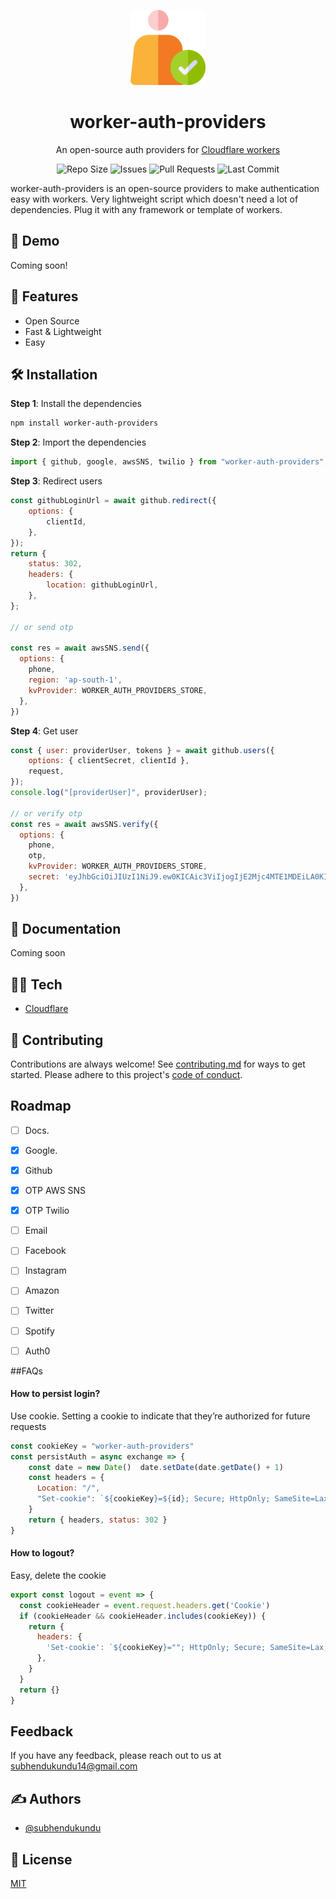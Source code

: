 <p align="center"><img src="/logo.png" alt="worker-auth-providers" width="120px"></p>

<h1 align="center">worker-auth-providers</h1>

<p align="center">
An open-source auth providers for <a href="https://workers.cloudflare.com/">Cloudflare workers</a>
</p>

<p align="center">
<img src="https://img.shields.io/github/repo-size/subhendukundu/worker-auth-providers?color=%23DA631D&label=Repo%20Size" alt="Repo Size">

<img src="https://img.shields.io/github/issues/subhendukundu/worker-auth-providers?color=%23DA631D&label=Issues" alt="Issues">

<img src="https://img.shields.io/github/issues-pr/subhendukundu/worker-auth-providers?color=%23DA631D&label=Pull%20Requests" alt="Pull Requests">

<img src="https://img.shields.io/github/last-commit/subhendukundu/worker-auth-providers?color=%23DA631D&label=Last%20Commit" alt="Last Commit">


</p>
worker-auth-providers is an open-source providers to make authentication easy with workers. Very lightweight script which doesn't need a lot of dependencies. Plug it with any framework or template of workers.

## 🚀 Demo
Coming soon!

## 🧐 Features
- Open Source
- Fast & Lightweight
- Easy


## 🛠️ Installation
**Step 1**: Install the dependencies
```bash
npm install worker-auth-providers
```
**Step 2**: Import the dependencies
```javascript
import { github, google, awsSNS, twilio } from "worker-auth-providers";
```
**Step 3**: Redirect users
```javascript
const githubLoginUrl = await github.redirect({
    options: {
        clientId,
    },
});
return {
    status: 302,
    headers: {
        location: githubLoginUrl,
    },
};

// or send otp

const res = await awsSNS.send({
  options: {
    phone,
    region: 'ap-south-1',
    kvProvider: WORKER_AUTH_PROVIDERS_STORE,
  },
})
```
**Step 4**: Get user
```javascript
const { user: providerUser, tokens } = await github.users({
    options: { clientSecret, clientId },
    request,
});
console.log("[providerUser]", providerUser);

// or verify otp
const res = await awsSNS.verify({
  options: {
    phone,
    otp,
    kvProvider: WORKER_AUTH_PROVIDERS_STORE,
    secret: 'eyJhbGciOiJIUzI1NiJ9.ew0KICAic3ViIjogIjE2Mjc4MTE1MDEiLA0KICAibmFtZSI6ICJoYWFsLmluIiwNCiAgImlhdCI6ICIwMTA4MjAyMCINCn0.aNr18szvBz3Db3HAsJ-2KHYbnnHwHfK65CiZ_AWwpc0',
  },
})
```

## 📃 Documentation
Coming soon

## 👩‍💻 Tech
- [Cloudflare](https://www.cloudflare.com/)

## 🍰 Contributing
Contributions are always welcome!
See [contributing.md](contributing.md) for ways to get started.
Please adhere to this project's [code of conduct](code-of-conduct.md).


## Roadmap

- [ ] Docs.
- [x] Google.
- [x] Github
- [x] OTP AWS SNS
- [x] OTP Twilio
- [ ] Email
- [ ] Facebook
- [ ] Instagram
- [ ] Amazon
- [ ] Twitter
- [ ] Spotify
- [ ] Auth0


##FAQs

#### How to persist login?

Use cookie. Setting a cookie to indicate that they’re authorized for future requests

```javascript
const cookieKey = "worker-auth-providers"
const persistAuth = async exchange => {
    const date = new Date()  date.setDate(date.getDate() + 1)
    const headers = { 
      Location: "/",
      "Set-cookie": `${cookieKey}=${id}; Secure; HttpOnly; SameSite=Lax; Expires=${date.toUTCString()}`,
    }
    return { headers, status: 302 }
}
```

#### How to logout?

Easy, delete the cookie

```javascript
export const logout = event => {
  const cookieHeader = event.request.headers.get('Cookie')
  if (cookieHeader && cookieHeader.includes(cookieKey)) {
    return {
      headers: {
        'Set-cookie': `${cookieKey}=""; HttpOnly; Secure; SameSite=Lax;`,
      },
    }
  }
  return {}
}
```

## Feedback

If you have any feedback, please reach out to us at subhendukundu14@gmail.com


## ✍️ Authors
- [@subhendukundu](https://www.github.com/subhendukundu)

## 💼 License
[MIT](https://github.com/subhendukundu/worker-auth-providers/blob/main/LICENSE)
